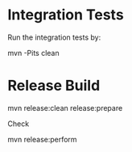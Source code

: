 Integration Tests
==================

Run the integration tests by:

 mvn -Pits clean 

Release Build
==============

 mvn release:clean release:prepare

Check

 mvn release:perform
